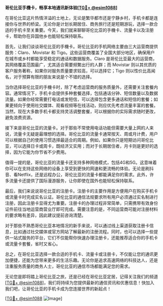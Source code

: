 **哥伦比亚手機卡，畅享本地通讯新体验[[TG💪+ @esim1088](https://t.me/s/esim1088)]**

在哥伦比亚这片热情洋溢的土地上，无论是繁华都市还是宁静乡村，手机卡都是连接你与世界的桥梁。无论你是计划长期居住、商务旅行还是短期游玩，选择一款合适的手机卡至关重要。今天，我们就来聊聊哥伦比亚的手機卡、流量卡以及注册卡，帮助你在异国他乡也能轻松保持联系。

首先，让我们谈谈哥伦比亚的手機卡。哥伦比亚的手机网络主要由三大运营商提供服务：Claro、Movistar 和 Tigo。这些运营商覆盖了全国大部分地区，确保用户在城市或乡村都能享受稳定的通话和数据服务。Claro 是哥伦比亚最大的运营商，其网络覆盖范围最广，尤其适合需要频繁出行的人群；而 Movistar 则以其优质的客户服务著称，如果你对服务质量要求较高，可以选择它；Tigo 则以性价比高闻名，对于预算有限的朋友来说是个不错的选择。

当你选择哥伦比亚的手機卡时，除了考虑运营商的服务质量外，还需要关注套餐内容。通常情况下，手机卡会提供多种套餐选择，包括通话分钟、短信数量以及数据流量。如果你经常需要打电话或发短信，可以选择包含更多通话和短信的套餐；如果更倾向于使用社交媒体、观看视频等在线活动，则应优先考虑流量丰富的套餐。当然，现在大多数手机卡都支持灵活调整套餐，可以根据你的实际需求随时更改，避免浪费资源。

接下来是哥伦比亚的流量卡。对于那些不常使用电话功能但需要大量上网的人来说，流量卡无疑是最理想的选择。哥伦比亚的流量卡通常按天、周或月计费，用户可以根据自己的使用习惯选择最适合的周期。例如，如果你只是短期访问哥伦比亚，可以选择日卡或周卡，既经济又实用；而对于长期居住者，月卡则是更好的选择，因为它能为你节省不少费用。

值得一提的是，哥伦比亚的流量卡还支持多种网络模式，包括4G和5G。这意味着你可以在支持这些网络的设备上享受到更快的网速和更流畅的体验。无论是刷抖音、看Netflix，还是远程办公，哥伦比亚的流量卡都能满足你的需求。此外，许多流量卡还提供了国际漫游服务，让你即使在国外也能轻松保持联系。

最后，我们来说说哥伦比亚的注册卡。注册卡的主要作用是方便用户在购买手机卡或流量卡时完成实名认证。哥伦比亚的通信法规要求所有用户必须通过实名制进行注册，因此注册卡显得尤为重要。注册卡的办理过程非常简单，只需携带有效身份证件前往当地运营商营业厅即可完成。需要注意的是，不同运营商可能对注册材料的要求略有差异，因此建议提前咨询清楚。

对于那些不熟悉哥伦比亚本地情况的新手来说，可以通过线上渠道获取注册卡信息，比如通过社交媒体或官方网站了解最新的注册流程。同时，也可以选择一些提供一站式服务的平台，它们不仅能帮你快速办理注册卡，还能推荐适合你的手机卡或流量卡套餐，省时又省心。

总之，在哥伦比亚选择一款合适的手机卡、流量卡或注册卡，不仅能让您的通讯更加便捷，还能为您带来更多的生活乐趣。无论你是追求高速网络的科技达人，还是注重服务质量的商务人士，哥伦比亚的通信市场都能满足您的需求。

无论您是即将踏上哥伦比亚之旅，还是已经在哥伦比亚定居，记得关注我们的频道[[TG💪+ @esim1088](https://t.me/s/esim1088)]，我们将持续为您提供最新的通信资讯和优惠信息！快加入我们吧，让哥伦比亚的手机卡成为您连接世界的新起点！

[[TG💪+ @esim1088](https://t.me/s/esim1088) ![Image](https://i.postimg.cc/4NQfJmqS/Snipaste-2025-05-13-00-14-12.png)]
